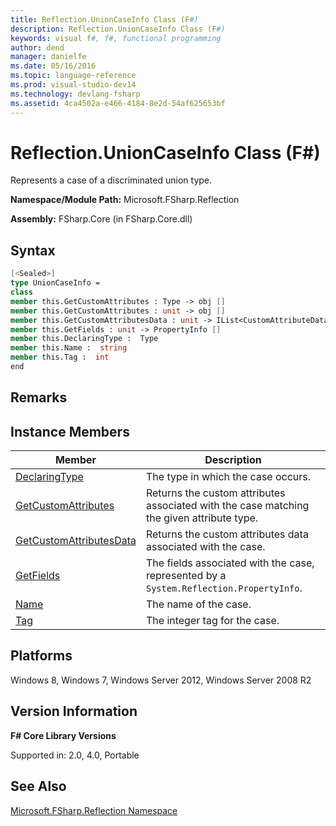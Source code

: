 ```yaml
---
title: Reflection.UnionCaseInfo Class (F#)
description: Reflection.UnionCaseInfo Class (F#)
keywords: visual f#, f#, functional programming
author: dend
manager: danielfe
ms.date: 05/16/2016
ms.topic: language-reference
ms.prod: visual-studio-dev14
ms.technology: devlang-fsharp
ms.assetid: 4ca4502a-e466-4184-8e2d-54af625653bf
---
```


# Reflection.UnionCaseInfo Class (F#)

Represents a case of a discriminated union type.

**Namespace/Module Path:** Microsoft.FSharp.Reflection

**Assembly:** FSharp.Core (in FSharp.Core.dll)


## Syntax

```fsharp
[<Sealed>]
type UnionCaseInfo =
class
member this.GetCustomAttributes : Type -> obj []
member this.GetCustomAttributes : unit -> obj []  
member this.GetCustomAttributesData : unit -> IList<CustomAttributeData>
member this.GetFields : unit -> PropertyInfo []
member this.DeclaringType :  Type
member this.Name :  string
member this.Tag :  int
end
```

## Remarks

## Instance Members


|Member|Description|
|------|-----------|
|[DeclaringType](https://msdn.microsoft.com/library/c96263e9-4b74-4e3b-bda1-23831f3527a6)|The type in which the case occurs.|
|[GetCustomAttributes](https://msdn.microsoft.com/library/ce087bae-8d3b-4d64-b9a5-0b37e6af2b64)|Returns the custom attributes associated with the case matching the given attribute type.|
|[GetCustomAttributesData](https://msdn.microsoft.com/library/8d3748a9-50fd-4bf0-bcfd-d7481658102c)|Returns the custom attributes data associated with the case.|
|[GetFields](https://msdn.microsoft.com/library/4536b002-c238-4bb4-9bb0-39caaaa76c96)|The fields associated with the case, represented by a `System.Reflection.PropertyInfo`.|
|[Name](https://msdn.microsoft.com/library/cf541d4b-18d6-4d87-ae3b-10512c9b2252)|The name of the case.|
|[Tag](https://msdn.microsoft.com/library/d3bafe1e-8dd4-40c8-9d72-43ebcf9e1e45)|The integer tag for the case.|

## Platforms
Windows 8, Windows 7, Windows Server 2012, Windows Server 2008 R2


## Version Information
**F# Core Library Versions**

Supported in: 2.0, 4.0, Portable

## See Also
[Microsoft.FSharp.Reflection Namespace](Microsoft.FSharp.Reflection-Namespace-%5BFSharp%5D.md)
